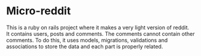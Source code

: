 # Micro-reddit

This is a ruby on rails project where it makes a very light version of reddit.<br>
It contains users, posts and comments. The comments cannot contain other comments. <be>
To do this, it uses models, migrations, validations and associations to store the data and each part is properly related.
